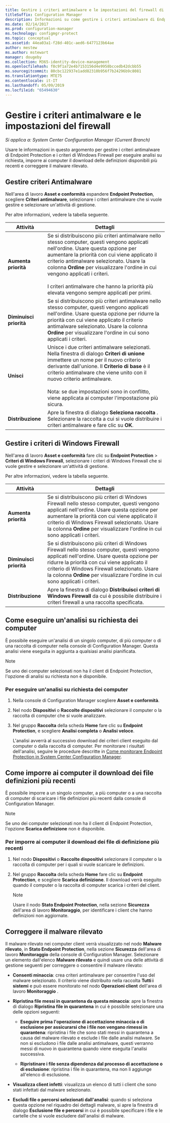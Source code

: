 ```yaml
---
title: Gestire i criteri antimalware e le impostazioni del firewall di Endpoint Protection"
titleSuffix: Configuration Manager
description: Informazioni su come gestire i criteri antimalware di Endpoint Protection e i criteri di Windows Firewall in Microsoft System Center 2012 Configuration Manager.
ms.date: 02/14/2017
ms.prod: configuration-manager
ms.technology: configmgr-protect
ms.topic: conceptual
ms.assetid: 44ea03a1-f28d-401c-aed6-6477123b64ae
author: mestew
ms.author: mstewart
manager: dougeby
ms.collection: M365-identity-device-management
ms.openlocfilehash: f8c9f1a72e4b7153156d4e9958bccedb42dcbb55
ms.sourcegitcommit: 80cbc122937e1add82310b956f7b24296b9c8081
ms.translationtype: MTE75
ms.contentlocale: it-IT
ms.lasthandoff: 05/09/2019
ms.locfileid: "65494630"
---
```

# <a name="manage-antimalware-policies-and-firewall-settings"></a>Gestire i criteri antimalware e le impostazioni del firewall

*Si applica a: System Center Configuration Manager (Current Branch)*

Usare le informazioni in questo argomento per gestire i criteri antimalware di Endpoint Protection e i criteri di Windows Firewall per eseguire analisi su richiesta, imporre ai computer il download delle definizioni disponibili più recenti e correggere il malware rilevato.  


## <a name="manage-antimalware-policies"></a>Gestire criteri Antimalware  
 Nell'area di lavoro **Asset e conformità** espandere **Endpoint Protection**, scegliere **Criteri antimalware**, selezionare i criteri antimalware che si vuole gestire e selezionare un'attività di gestione.  

 Per altre informazioni, vedere la tabella seguente.  

|Attività|Dettagli|  
|----------|-------------|  
|**Aumenta priorità**|Se si distribuiscono più criteri antimalware nello stesso computer, questi vengono applicati nell'ordine. Usare questa opzione per aumentare la priorità con cui viene applicato il criterio antimalware selezionato. Usare la colonna **Ordine** per visualizzare l'ordine in cui vengono applicati i criteri.<br /><br /> I criteri antimalware che hanno la priorità più elevata vengono sempre applicati per primi.|  
|**Diminuisci priorità**|Se si distribuiscono più criteri antimalware nello stesso computer, questi vengono applicati nell'ordine. Usare questa opzione per ridurre la priorità con cui viene applicato il criterio antimalware selezionato. Usare la colonna **Ordine** per visualizzare l'ordine in cui sono applicati i criteri.|  
|**Unisci**|Unisce i due criteri antimalware selezionati. Nella finestra di dialogo **Criteri di unione** immettere un nome per il nuovo criterio derivante dall'unione. Il **Criterio di base** è il criterio antimalware che viene unito con il nuovo criterio antimalware.<br /><br /> Nota: se due impostazioni sono in conflitto, viene applicata ai computer l'impostazione più sicura.|  
|**Distribuzione**|Apre la finestra di dialogo **Seleziona raccolta** . Selezionare la raccolta a cui si vuole distribuire i criteri antimalware e fare clic su **OK**.|  

## <a name="manage-windows-firewall-policies"></a>Gestire i criteri di Windows Firewall  
 Nell'area di lavoro **Asset e conformità** fare clic su **Endpoint Protection** > **Criteri di Windows Firewall**, selezionare i criteri di Windows Firewall che si vuole gestire e selezionare un'attività di gestione.  

 Per altre informazioni, vedere la tabella seguente.  

|Attività|Dettagli|  
|----------|-------------|  
|**Aumenta priorità**|Se si distribuiscono più criteri di Windows Firewall nello stesso computer, questi vengono applicati nell'ordine. Usare questa opzione per aumentare la priorità con cui viene applicato il criterio di Windows Firewall selezionato. Usare la colonna **Ordine** per visualizzare l'ordine in cui sono applicati i criteri.|  
|**Diminuisci priorità**|Se si distribuiscono più criteri di Windows Firewall nello stesso computer, questi vengono applicati nell'ordine. Usare questa opzione per ridurre la priorità con cui viene applicato il criterio di Windows Firewall selezionato. Usare la colonna **Ordine** per visualizzare l'ordine in cui sono applicati i criteri.|  
|**Distribuzione**|Apre la finestra di dialogo **Distribuisci criteri di Windows Firewall** da cui è possibile distribuire i criteri firewall a una raccolta specificata.|  

## <a name="how-to-perform-an-on-demand-scan-of-computers"></a>Come eseguire un'analisi su richiesta dei computer  
 È possibile eseguire un'analisi di un singolo computer, di più computer o di una raccolta di computer nella console di Configuration Manager. Questa analisi viene eseguita in aggiunta a qualsiasi analisi pianificata.

> [!NOTE]  
>  Se uno dei computer selezionati non ha il client di Endpoint Protection, l'opzione di analisi su richiesta non è disponibile.  

### <a name="to-perform-an-on-demand-scan-of-computers"></a>Per eseguire un'analisi su richiesta dei computer  

1. Nella console di Configuration Manager scegliere **Asset e conformità**.  

2. Nel nodo **Dispositivi** o **Raccolte dispositivi** selezionare il computer o la raccolta di computer che si vuole analizzare.  

3. Nel gruppo **Raccolta** della scheda **Home** fare clic su **Endpoint Protection**, e scegliere **Analisi completa** o **Analisi veloce**.  

   L'analisi avverrà al successivo download dei criteri client eseguito dal computer o dalla raccolta di computer. Per monitorare i risultati dell'analisi, seguire le procedure descritte in [Come monitorare Endpoint Protection in System Center Configuration Manager](../../protect/deploy-use/monitor-endpoint-protection.md).  

## <a name="how-to-force-computers-to-download-the-latest-definition-files"></a>Come imporre ai computer il download dei file definizioni più recenti  
 È possibile imporre a un singolo computer, a più computer o a una raccolta di computer di scaricare i file definizioni più recenti dalla console di Configuration Manager.  

> [!NOTE]  
>  Se uno dei computer selezionati non ha il client di Endpoint Protection, l'opzione **Scarica definizione** non è disponibile.  

### <a name="to-force-computers-to-download-the-latest-definition-files"></a>Per imporre ai computer il download dei file di definizione più recenti  

1.  Nel nodo **Dispositivi** o **Raccolte dispositivi** selezionare il computer o la raccolta di computer per i quali si vuole scaricare le definizioni.  

2.  Nel gruppo **Raccolta** della scheda **Home** fare clic su **Endpoint Protection**, e scegliere **Scarica definizione**. Il download verrà eseguito quando il computer o la raccolta di computer scarica i criteri del client.  

    > [!NOTE]  
    >  Usare il nodo **Stato Endpoint Protection**, nella sezione **Sicurezza** dell'area di lavoro **Monitoraggio**, per identificare i client che hanno definizioni non aggiornate.  

## <a name="remediate-detected-malware"></a>Correggere il malware rilevato  
 Il malware rilevato nei computer client verrà visualizzato nel nodo **Malware rilevato**, in **Stato Endpoint Protection**, nella sezione **Sicurezza** dell'area di lavoro **Monitoraggio** della console di Configuration Manager. Selezionare un elemento dall'elenco **Malware rilevato** e quindi usare una delle attività di gestione seguenti per correggere o consentire il malware rilevato:  

-   **Consenti minaccia**: crea criteri antimalware per consentire l'uso del malware selezionato. Il criterio viene distribuito nella raccolta **Tutti i sistemi** e può essere monitorato nel nodo **Operazioni client** dell'area di lavoro **Monitoraggio** .  

-   **Ripristina file messi in quarantena da questa minaccia**: apre la finestra di dialogo **Ripristina file in quarantena** in cui è possibile selezionare una delle opzioni seguenti:  

    -   **Eseguire prima l'operazione di accettazione minaccia o di esclusione per assicurarsi che i file non vengano rimessi in quarantena**: ripristina i file che sono stati messi in quarantena a causa del malware rilevato e esclude i file dalle analisi malware. Se non si escludono i file dalle analisi antimalware, questi verranno messi di nuovo in quarantena quando viene eseguita l'analisi successiva.  

    -   **Ripristinare i file senza dipendenza dal processo di accettazione o di esclusione**: ripristina i file in quarantena, ma non li aggiunge all'elenco di esclusione.  

-   **Visualizza client infetti**: visualizza un elenco di tutti i client che sono stati infettati dal malware selezionato.  

-   **Escludi file o percorsi selezionati dall'analisi**: quando si seleziona questa opzione nel riquadro dei dettagli malware, si apre la finestra di dialogo **Esclusione file e percorsi** in cui è possibile specificare i file e le cartelle che si vuole escludere dall'analisi di malware.
